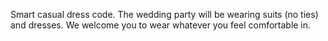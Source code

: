 Smart casual dress code. The wedding party will be wearing suits (no ties) and dresses. We welcome you to wear whatever you feel comfortable in.
